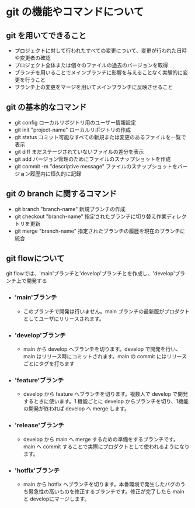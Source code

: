 # git の機能やコマンドについて

## git  を用いてできること
- プロジェクトに対して行われたすべての変更について、変更が行われた日時や変更者の確認
- プロジェクト全体または個々のファイルの過去のバージョンを取得
- ブランチを用いることでメインブランチに影響を与えることなく実験的に変更を行うこと
- ブランチ上の変更をマージを用いてメインブランチに反映させること

## git の基本的なコマンド
- git config  ローカルリポジトリ用のユーザー情報設定
- git init "project-name"  ローカルリポジトリの作成
- git status  コミット可能なすべての新規または変更のあるファイルを一覧で表示
- git diff  まだステージされていないファイルの差分を表示
- git add  バージョン管理のためにファイルのスナップショットを作成
- git commit -m "descriptive message"  ファイルのスナップショットをバージョン履歴内に恒久的に記録

## git の branch に関するコマンド
- git branch "branch-name"  新規ブランチの作成
- git checkout "branch-name"  指定されたブランチに切り替え作業ディレクトリを更新
- git merge "branch-name"  指定されたブランチの履歴を現在のブランチに統合

## git flowについて

git flowでは、'main'ブランチと'develop'ブランチとを作成し、'develop'ブランチ上で開発する

 - ### 'main'ブランチ
   - このブランチで開発は行いません。main ブランチの最新版がプロダクトとしてユーザにリリースされます。
 - ### 'develop'ブランチ
   - main から develop へブランチを切ります。develop で開発を行い、main はリリース時にコミットされます。main の commit にはリリースごとにタグを打ちます
 - ### 'feature'ブランチ
   - develop から feature へブランチを切ります。複数人で develop で開発するときに使います。1 機能ごとに develop からブランチを切り、1機能の開発が終われば develop へ merge します。
 - ### 'release'ブランチ
   - develop から main へ merge するための準備をするブランチです。main へ commit することで実際にプロダクトとして使われるようになります。
 - ### 'hotfix'ブランチ
   - main から hotfix へブランチを切ります。本番環境で発生したバグのうち緊急性の高いものを修正するブランチです。修正が完了したら main と developにマージします。
